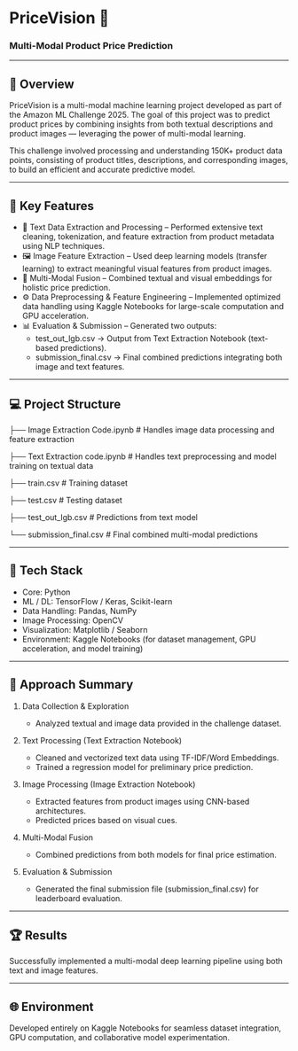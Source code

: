 # PriceVision 🔮
### Multi-Modal Product Price Prediction

---

## 📘 Overview

PriceVision is a multi-modal machine learning project developed as part of the Amazon ML Challenge 2025. The goal of this project was to predict product prices by combining insights from both textual descriptions and product images — leveraging the power of multi-modal learning.

This challenge involved processing and understanding 150K+ product data points, consisting of product titles, descriptions, and corresponding images, to build an efficient and accurate predictive model.

---

## 🧩 Key Features

* 🧾 Text Data Extraction and Processing – Performed extensive text cleaning, tokenization, and feature extraction from product metadata using NLP techniques.
* 🖼️ Image Feature Extraction – Used deep learning models (transfer learning) to extract meaningful visual features from product images.
* 🔗 Multi-Modal Fusion – Combined textual and visual embeddings for holistic price prediction.
* ⚙️ Data Preprocessing & Feature Engineering – Implemented optimized data handling using Kaggle Notebooks for large-scale computation and GPU acceleration.
* 📊 Evaluation & Submission – Generated two outputs:
    * test_out_lgb.csv → Output from Text Extraction Notebook (text-based predictions).
    * submission_final.csv → Final combined predictions integrating both image and text features.

---

## 💻 Project Structure


├── Image Extraction Code.ipynb     # Handles image data processing and feature extraction

├── Text Extraction code.ipynb    # Handles text preprocessing and model training on textual data

├── train.csv                     # Training dataset

├── test.csv                      # Testing dataset

├── test_out_lgb.csv              # Predictions from text model

└── submission_final.csv          # Final combined multi-modal predictions

---

## 🧠 Tech Stack

* Core: Python
* ML / DL: TensorFlow / Keras, Scikit-learn
* Data Handling: Pandas, NumPy
* Image Processing: OpenCV
* Visualization: Matplotlib / Seaborn
* Environment: Kaggle Notebooks (for dataset management, GPU acceleration, and model training)

---

## 🚀 Approach Summary

1.  Data Collection & Exploration
    * Analyzed textual and image data provided in the challenge dataset.

2.  Text Processing (Text Extraction Notebook)
    * Cleaned and vectorized text data using TF-IDF/Word Embeddings.
    * Trained a regression model for preliminary price prediction.

3.  Image Processing (Image Extraction Notebook)
    * Extracted features from product images using CNN-based architectures.
    * Predicted prices based on visual cues.

4.  Multi-Modal Fusion
    * Combined predictions from both models for final price estimation.

5.  Evaluation & Submission
    * Generated the final submission file (submission_final.csv) for leaderboard evaluation.

---

## 🏆 Results

Successfully implemented a multi-modal deep learning pipeline using both text and image features.

---

## 🌐 Environment

Developed entirely on Kaggle Notebooks for seamless dataset integration, GPU computation, and collaborative model experimentation.
